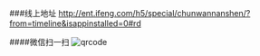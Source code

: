 ###线上地址
http://ent.ifeng.com/h5/special/chunwannanshen/?from=timeline&isappinstalled=0#rd

####微信扫一扫
![qrcode](https://raw.githubusercontent.com/liyaodong/HTML5-nanshen/master/qrcode.png)

